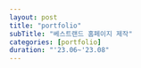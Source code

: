 ```yaml
---
layout: post
title: "portfolio"
subTitle: "베스트랜드 홈페이지 제작"
categories: [portfolio]
duration: "'23.06~'23.08"
---
```

